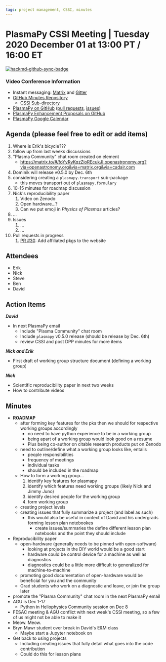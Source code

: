 ```yaml
---
tags: project management, CSSI, minutes
---
```


# PlasmaPy CSSI Meeting | Tuesday 2020 December 01 at 13:00 PT / 16:00 ET

[![hackmd-github-sync-badge](https://hackmd.io/sYup9ClSQnK35omAILec4w/badge)](https://hackmd.io/sYup9ClSQnK35omAILec4w)

### Video Conference Information
* Instant messaging: [Matrix](https://element.im/app/#/room/#plasmapy:openastronomy.org) and [Gitter](https://gitter.im/PlasmaPy/Lobby)
* [GitHub Minutes Repository](https://github.com/PlasmaPy/plasmapy-project)
    * [CSSI Sub-directory](https://github.com/PlasmaPy/plasmapy-project/tree/master/CSSI_2020-present)
* [PlasmaPy on GitHub](https://github.com/PlasmaPy/plasmapy) ([pull requests](https://github.com/PlasmaPy/plasmapy/pulls), [issues](https://github.com/PlasmaPy/plasmapy/issues))
* [PlasmaPy Enhancement Proposals on GitHub](https://github.com/PlasmaPy/PlasmaPy-PLEPs)
* [PlasmaPy Google Calendar](https://calendar.google.com/calendar?cid=bzVsb3ZkcW0zaWxsam00ZTlrMDd2cmw5bWdAZ3JvdXAuY2FsZW5kYXIuZ29vZ2xlLmNvbQ)

## Agenda (please feel free to edit or add items)

1. Where is Erik's bicycle???
2. follow up from last weeks discussions
3. "Plasma Community" chat room created on element
    * https://matrix.to/#/!oYyRyKqzZioREcukJl:openastronomy.org?via=openastronomy.org&via=matrix.org&via=cadair.com
4. Dominik will release v0.5.0 by Dec. 6th
5. considering creating a `plasmapy.transport` sub-package
    * this moves transport out of `plasmapy.formulary`
6. 10-15 minutes for roadmap discussion
7. Nick's reproducibility paper
    1. Video on Zenodo
    3. Open hardware...? 
    4. Can we put emoji in *Physics of Plasmas* articles?
9. ...
10. Issues
    1. ...
    2. ...
11. Pull requests in progress 
    1. [PR #30](https://github.com/PlasmaPy/plasmapy.github.io/pull/80): Add affiliated pkgs to the website
    
## Attendees

* Erik
* Nick
* Steve
* Ben
* David

## Action Items

***David***
* In next PlasmaPy email
    * Include "Plasma Community" chat room
    * Include `plasmapy` v0.5.0 release (should be release by Dec. 6th)
    * review CSSI and post DPP minutes for more items

***Nick and Erik***
* First draft of working group structure document (defining a working group)

***Nick***
* Scientific reproducibility paper in next two weeks
* How to contribute videos

## Minutes

* **ROADMAP**
    * after forming key features for the pks then we should for respective working groups accordingly
        * no need to have python experience to be in a working group
        * being apart of a working group would look good on a resume
        * Plus being co-author on citable research products put on Zenodo
    * need to outline/define what a working group looks like, entails
        * people responsibilities
        * frequency of meetings
        * individual tasks
        * should be included in the roadmap
    * How to form a working group...
        1. identify key features for plasmapy
        2. identify which features need working groups (likely Nick and Jimmy Juno)
        3. identify desired people for the working group
        4. form working group
    * creating project levels
    * creating issues that fully summarize a project (and label as such)
        * this would also be useful in context of David and his undergrads forming lesson plan notebookes
            * create issues/summaries the define different lesson plan notebooks and the point they should include
* Reproducibility paper
    * open-hardware (generally needs to be pinned with open-software)
        * looking at projects in the DIY world would be a good start
        * hardware could be control device for a machine as well as diagnostics
        * diagnostics could be a little more difficult to generalized for machine-to-machine
    * promoting good documentation of open-hardware would be beneficial for you and the community
    * Grad students who work on a diagnostic and leave, or join the group later
* promote the "Plasma Community" chat room in the next PlasmaPy email
* AGU is Dec 1-17
    * Python in Heliophysics Community session on Dec 8
* FESAC meeting & AGU conflict with next week's CSSI meeting, so a few of us might not be able to make it
* Meow.  Meow.
* Bryn Mawr student over break in David's E&M class
    * Maybe start a Jupyter notebook on 
* Get back to using projects
    * Including creating issues that fully detail what goes into the code contribution
    * Could do this for lesson plans





